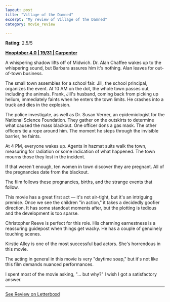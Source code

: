 ```yaml
---
layout: post
title: "Village of the Damned"
excerpt: "My review of Village of the Damned"
category: movie_review

---
```


**Rating:** 2.5/5

<b><a href="https://boxd.it/pRNg0/detail" title="Hooptober 4.0 | 19/31 | Carpenter">Hooptober 4.0 | 19/31 | Carpenter</a></b>

A whispering shadow lifts off of Midwich. Dr. Alan Chaffee wakes up to the whispering sound, but Barbara assures him it's nothing. Alan leaves for out-of-town business.

The small town assembles for a school fair. Jill, the school principal, organizes the event. At 10 AM on the dot, the whole town passes out, including the animals. Frank, Jill's husband, coming back from picking up helium, immediately faints when he enters the town limits. He crashes into a truck and dies in the explosion.

The police investigate, as well as Dr. Susan Verner, an epidemiologist for the National Science Foundation. They gather on the outskirts to determine what caused the mass blackout. One officer dons a gas mask. The other officers tie a rope around him. The moment he steps through the invisible barrier, he faints.

At 4 PM, everyone wakes up. Agents in hazmat suits walk the town, measuring for radiation or some indication of what happened. The town mourns those they lost in the incident.

If that weren't enough, ten women in town discover they are pregnant. All of the pregnancies date from the blackout.

The film follows these pregnancies, births, and the strange events that follow.

This movie has a great first act — it's not air-tight, but it's an intriguing premise. Once we see the children "in action," it takes a decidedly goofier direction. It has some standout moments after, but the plotting is tedious and the development is too sparse.

Christopher Reeve is perfect for this role. His charming earnestness is a reassuring guidepost when things get wacky. He has a couple of genuinely touching scenes.

Kirstie Alley is one of the most successful bad actors. She's horrendous in this movie.

The acting in general in this movie is very "daytime soap," but it's not like this film demands nuanced performances.

I spent most of the movie asking, "... but why?" I wish I got a satisfactory answer.

<hr>

[See Review on Letterboxd](https://boxd.it/6vpleb)

